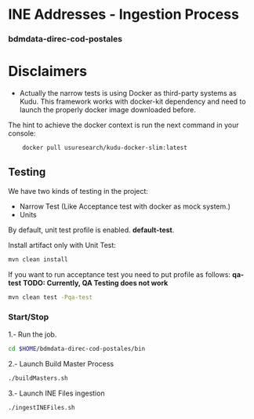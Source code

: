 # INE Addresses - Ingestion Process

### bdmdata-direc-cod-postales

# Disclaimers

- Actually the narrow tests is using Docker as third-party systems as Kudu.
This framework works with docker-kit dependency and need to launch the properly docker image downloaded before.

The hint to achieve the docker context is run the next command in your console:

```bash
    docker pull usuresearch/kudu-docker-slim:latest
```


## Testing

We have two kinds of testing in the project:

-  Narrow Test (Like Acceptance test with docker as mock system.)
-  Units

By default, unit test profile is enabled. **default-test**.

Install artifact only with Unit Test:
```bash
mvn clean install
```

If you want to run acceptance test you need to put profile as follows:  **qa-test**
**TODO: Currently, QA Testing does not work** 

```bash
mvn clean test -Pqa-test
```

### Start/Stop ####

1.- Run the job.
```bash
cd $HOME/bdmdata-direc-cod-postales/bin
```

2.- Launch Build Master Process
```bash
./buildMasters.sh
```


3.- Launch INE Files ingestion
```bash
./ingestINEFiles.sh
```







